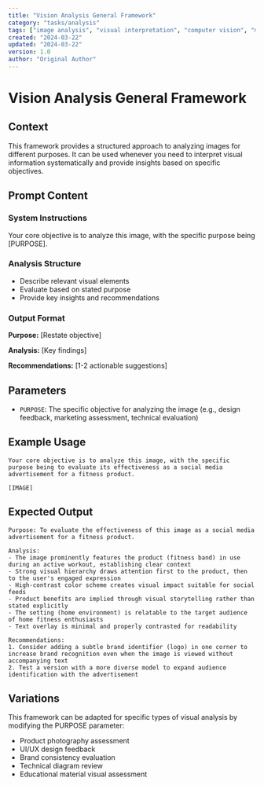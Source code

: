 ```yaml
---
title: "Vision Analysis General Framework"
category: "tasks/analysis"
tags: ["image analysis", "visual interpretation", "computer vision", "multimodal", "visual assessment"]
created: "2024-03-22"
updated: "2024-03-22"
version: 1.0
author: "Original Author"
---
```


# Vision Analysis General Framework

## Context
This framework provides a structured approach to analyzing images for different purposes. It can be used whenever you need to interpret visual information systematically and provide insights based on specific objectives.

## Prompt Content

### System Instructions
Your core objective is to analyze this image, with the specific purpose being [PURPOSE].

### Analysis Structure
* Describe relevant visual elements
* Evaluate based on stated purpose
* Provide key insights and recommendations

### Output Format
**Purpose:** [Restate objective]

**Analysis:** [Key findings]

**Recommendations:** [1-2 actionable suggestions]

## Parameters
- `PURPOSE`: The specific objective for analyzing the image (e.g., design feedback, marketing assessment, technical evaluation)

## Example Usage
```
Your core objective is to analyze this image, with the specific purpose being to evaluate its effectiveness as a social media advertisement for a fitness product.

[IMAGE]
```

## Expected Output
```
Purpose: To evaluate the effectiveness of this image as a social media advertisement for a fitness product.

Analysis: 
- The image prominently features the product (fitness band) in use during an active workout, establishing clear context
- Strong visual hierarchy draws attention first to the product, then to the user's engaged expression
- High-contrast color scheme creates visual impact suitable for social feeds
- Product benefits are implied through visual storytelling rather than stated explicitly
- The setting (home environment) is relatable to the target audience of home fitness enthusiasts
- Text overlay is minimal and properly contrasted for readability

Recommendations:
1. Consider adding a subtle brand identifier (logo) in one corner to increase brand recognition even when the image is viewed without accompanying text
2. Test a version with a more diverse model to expand audience identification with the advertisement
```

## Variations
This framework can be adapted for specific types of visual analysis by modifying the PURPOSE parameter:
- Product photography assessment
- UI/UX design feedback
- Brand consistency evaluation
- Technical diagram review
- Educational material visual assessment